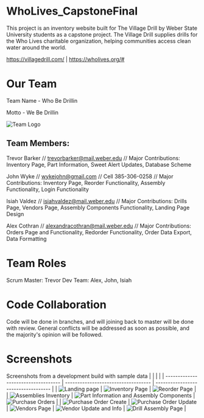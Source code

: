 # WhoLives_CapstoneFinal
This project is an inventory website built for The Village Drill by Weber State University students as a capstone project. The Village Drill supplies drills for the Who Lives charitable organization, helping communities access clean water around the world. 

https://villagedrill.com/ | https://wholives.org/#

# Our Team
Team Name - Who Be Drillin

Motto - We Be Drillin

![Team Logo](https://raw.githubusercontent.com/johnwyke/WhoLives_CapstoneFinal/master/Logo.png)

## Team Members:

Trevor Barker // trevorbarker@mail.weber.edu // Major Contributions: Inventory Page, Part Information, Sweet Alert Updates, Database Scheme

John Wyke // wykejohn@gmail.com // Cell 385-306-0258 // Major Contributions: Inventory Page, Reorder Functionality, Assembly Functionality, Login Functionality

Isiah Valdez // isiahvaldez@mail.weber.edu // Major Contributions: Drills Page, Vendors Page, Assembly Components Functionality, Landing Page Design

Alex Cothran // alexandracothran@mail.weber.edu // Major Contributions: Orders Page and Functionality, Redorder Functionality, Order Data Export, Data Formatting  

# Team Roles
Scrum Master: Trevor
Dev Team: Alex, John, Isiah

# Code Collaboration
Code will be done in branches, and will joining back to master will be done with review. General conflicts will be addressed as soon as possible, and the majority's opinion will be followed. 

# Screenshots
Screenshots from a development build with sample data
|                                     |                                     |                                     |
| ----------------------------------- | ----------------------------------- | ----------------------------------- |
| ![Landing page](https://raw.githubusercontent.com/isiahvaldez/WhoLives_CapstoneFinal/master/WhoLives_CapstoneFinal/WhoLives_CapstoneFinal/Documents/Screenshots/WL_LandingPage.PNG) | ![Inventory Page](https://raw.githubusercontent.com/isiahvaldez/WhoLives_CapstoneFinal/master/WhoLives_CapstoneFinal/WhoLives_CapstoneFinal/Documents/Screenshots/WL_Inventory.PNG) | ![Reorder Page](https://raw.githubusercontent.com/isiahvaldez/WhoLives_CapstoneFinal/master/WhoLives_CapstoneFinal/WhoLives_CapstoneFinal/Documents/Screenshots/WL_InventoryReorder.PNG) | 
| ![Assemblies Inventory](https://raw.githubusercontent.com/isiahvaldez/WhoLives_CapstoneFinal/master/WhoLives_CapstoneFinal/WhoLives_CapstoneFinal/Documents/Screenshots/WL_InventoryAssemblies.PNG) | ![Part Information and Assembly Components](https://raw.githubusercontent.com/isiahvaldez/WhoLives_CapstoneFinal/master/WhoLives_CapstoneFinal/WhoLives_CapstoneFinal/Documents/Screenshots/WL_InventoryPartAndAssembly.PNG) | ![Purchase Orders](https://raw.githubusercontent.com/isiahvaldez/WhoLives_CapstoneFinal/master/WhoLives_CapstoneFinal/WhoLives_CapstoneFinal/Documents/Screenshots/WL_Orders.PNG) |
| ![Purchase Order Create](https://raw.githubusercontent.com/isiahvaldez/WhoLives_CapstoneFinal/master/WhoLives_CapstoneFinal/WhoLives_CapstoneFinal/Documents/Screenshots/WL_OrderCreate.PNG) | ![Purchase Order Update](https://raw.githubusercontent.com/isiahvaldez/WhoLives_CapstoneFinal/master/WhoLives_CapstoneFinal/WhoLives_CapstoneFinal/Documents/Screenshots/WL_OrderUpdate.PNG) | ![Vendors Page](https://raw.githubusercontent.com/isiahvaldez/WhoLives_CapstoneFinal/master/WhoLives_CapstoneFinal/WhoLives_CapstoneFinal/Documents/Screenshots/WL_Vendors.PNG) | 
![Vendor Update and Info](https://raw.githubusercontent.com/isiahvaldez/WhoLives_CapstoneFinal/master/WhoLives_CapstoneFinal/WhoLives_CapstoneFinal/Documents/Screenshots/WL_VendorUpdate.PNG) | ![Drill Assembly Page](https://user-images.githubusercontent.com/46535347/118330503-ff046580-b4c4-11eb-9558-0ddef350ec3b.png) |

